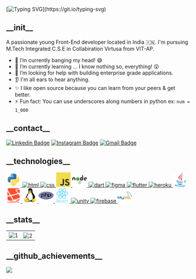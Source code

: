 [![Typing SVG](https://readme-typing-svg.herokuapp.com?size=32&width=600&height=80&color=9C38FF&lines=Hi%2C%F0%9F%91%8Bthere+AdithyaVenkatKumarbw+here!...)](https://git.io/typing-svg)

## \_\_init__

A passionate young Front-End developer located in India 🇮🇳. I'm pursuing M.Tech Integrated C.S.E in Collabiration Virtusa from VIT-AP. 

- 🔭 I’m currently banging my head! 😅
- 🌱 I’m currently learning ... I know nothing so, everything! 😲
- 🤔 I’m looking for help with building enterprise grade applications.
- 👂  I'm all ears to hear anything.
- ✨ I like open source because you can learn from your peers & get better.
- ⚡ Fun fact: You can use underscores along numbers in python ex: `num = 1_000`

## \_\_contact__
[![Linkedin Badge](https://img.shields.io/badge/-sarath191181208-blue?style=flat-square&logo=Linkedin&logoColor=white&link=www.linkedin.com/in/sarath191181208)](https://www.linkedin.com/in/sarath191181208/)
[![Instagram Badge](https://img.shields.io/badge/-sarathvangipuram-purple?style=flat-square&logo=instagram&logoColor=white&link=https://instagram.com/sarathvangipuram/)](https://instagram.com/sarathvangipuram)
[![Gmail Badge](https://img.shields.io/badge/-vssarathc04@gmail.com-c14438?style=flat-square&logo=Gmail&logoColor=white&link=mailto:vssarathc04@gmail.com)](mailto:vssarathc04@gmail.com)

## \_\_technologies__

<p align="left"> 
    <a href="https://www.python.org" target="_blank" rel="noreferrer"> <img src="https://raw.githubusercontent.com/devicons/devicon/master/icons/python/python-original.svg" alt="python" width="40" height="40"/> </a> 
  <a href="https://www.w3schools.com/html/" target="_blank" rel="noreferrer"> <img src="https://www.vectorlogo.zone/logos/w3_html5/w3_html5-icon.svg" alt="html" width="40" height="40"/> </a> 
    <a href="https://www.w3schools.com/css/" target="_blank" rel="noreferrer"> <img src="https://www.vectorlogo.zone/logos/w3_css/w3_css-icon.svg" alt="css" width="40" height="40"/> </a> 
    <a href="https://developer.mozilla.org/en-US/docs/Web/JavaScript" target="_blank" rel="noreferrer"> <img src="https://raw.githubusercontent.com/devicons/devicon/master/icons/javascript/javascript-original.svg" alt="javascript" width="40" height="40"/> </a> 
    <a href="https://nodejs.org" target="_blank" rel="noreferrer"> <img src="https://raw.githubusercontent.com/devicons/devicon/master/icons/nodejs/nodejs-original-wordmark.svg" alt="nodejs" width="40" height="40"/> </a> 
  <a href="https://dart.dev" target="_blank" rel="noreferrer"> <img src="https://www.vectorlogo.zone/logos/dartlang/dartlang-icon.svg" alt="dart" width="40" height="40"/> </a> 
  <a href="https://www.figma.com/" target="_blank" rel="noreferrer"> <img src="https://www.vectorlogo.zone/logos/figma/figma-icon.svg" alt="figma" width="40" height="40"/> </a> 
  <a href="https://flutter.dev" target="_blank" rel="noreferrer"> <img src="https://www.vectorlogo.zone/logos/flutterio/flutterio-icon.svg" alt="flutter" width="40" height="40"/> </a> 
  <a href="https://heroku.com" target="_blank" rel="noreferrer"> <img src="https://www.vectorlogo.zone/logos/heroku/heroku-icon.svg" alt="heroku" width="40" height="40"/> </a> 
  <a href="https://www.java.com" target="_blank" rel="noreferrer"> <img src="https://raw.githubusercontent.com/devicons/devicon/master/icons/java/java-original.svg" alt="java" width="40" height="40"/> </a> 
  <a href="https://laravel.com/" target="_blank" rel="noreferrer"> <img src="https://raw.githubusercontent.com/devicons/devicon/master/icons/laravel/laravel-plain-wordmark.svg" alt="laravel" width="40" height="40"/> </a> 
  <a href="https://www.linux.org/" target="_blank" rel="noreferrer"> <img src="https://raw.githubusercontent.com/devicons/devicon/master/icons/linux/linux-original.svg" alt="linux" width="40" height="40"/> </a> 
  <a href="https://www.php.net" target="_blank" rel="noreferrer"> <img src="https://raw.githubusercontent.com/devicons/devicon/master/icons/php/php-original.svg" alt="php" width="40" height="40"/> </a> 
  <a href="https://reactjs.org/" target="_blank" rel="noreferrer"> <img src="https://raw.githubusercontent.com/devicons/devicon/master/icons/react/react-original-wordmark.svg" alt="react" width="40" height="40"/> </a> 
  <a href="https://unity.com/" target="_blank" rel="noreferrer"> <img src="https://www.vectorlogo.zone/logos/unity3d/unity3d-icon.svg" alt="unity" width="40" height="40"/> </a> 
      <a href="https://codeigniter.com" target="_blank" rel="noreferrer"> <img src="https://www.vectorlogo.zone/logos/firebase/firebase-icon.svg" alt="firebase" width="40" height="40"/> </a> 
  <a href="https://www.mysql.com/" target="_blank" rel="noreferrer"> <img src="https://raw.githubusercontent.com/devicons/devicon/master/icons/mysql/mysql-original-wordmark.svg" alt="mysql" width="40" height="40"/> </a> 
  </p>

## \_\_stats__

<table>
  <tr>
    <td><img src="https://github-readme-stats.vercel.app/api?username=sarath191181208&show_icons=true&locale=en&theme=tokyonight&title_color=9c38ff"  display=block width=100% height=auto alt="1"></td>
    <td><img src="https://github-readme-stats.vercel.app/api/top-langs?username=sarath191181208&layout=compact&show_icons=true&locale=en&theme=tokyonight&title_color=9c38ff&hide=jupyter%20notebook"  display=block height=190 align="center" alt="2"></td>
   </tr>
</table>

## \_\_github_achievements__ 
![](https://github-profile-trophy.vercel.app/?username=sarath191181208&theme=tokyonight)

